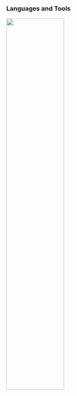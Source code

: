 
### Languages and Tools

<div align="left">
<p>
    <a>
        <img src="https://skillicons.dev/icons?i=py,cs,javascript,typescript,react,threejs,blender,figma,visualstudio,unity" width="55%" height="50%"/>
    </a>
</p>
</div>
<br>    


